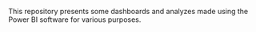 This repository presents some dashboards and analyzes made using the Power BI software for various purposes.
